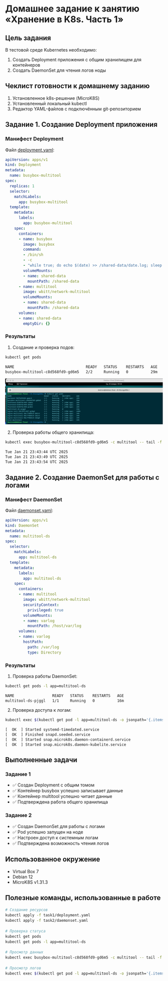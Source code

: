 # Домашнее задание к занятию «Хранение в K8s. Часть 1»

## Цель задания

В тестовой среде Kubernetes необходимо:
1. Создать Deployment приложения с общим хранилищем для контейнеров
2. Создать DaemonSet для чтения логов ноды

## Чеклист готовности к домашнему заданию

1. Установленное k8s-решение (MicroK8S)
2. Установленный локальный kubectl
3. Редактор YAML-файлов с подключённым git-репозиторием

## Задание 1. Создание Deployment приложения

### Манифест Deployment

Файл [deployment.yaml](task1/deployment.yaml):
```yaml
apiVersion: apps/v1
kind: Deployment
metadata:
  name: busybox-multitool
spec:
  replicas: 1
  selector:
    matchLabels:
      app: busybox-multitool
  template:
    metadata:
      labels:
        app: busybox-multitool
    spec:
      containers:
      - name: busybox
        image: busybox
        command: 
        - /bin/sh
        - -c
        - "while true; do echo $(date) >> /shared-data/date.log; sleep 5; done"
        volumeMounts:
        - name: shared-data
          mountPath: /shared-data
      - name: multitool
        image: wbitt/network-multitool
        volumeMounts:
        - name: shared-data
          mountPath: /shared-data
      volumes:
      - name: shared-data
        emptyDir: {}
```

### Результаты

1. Создание и проверка подов:
```bash
kubectl get pods
```
```
NAME                                READY   STATUS    RESTARTS   AGE
busybox-multitool-c8d568fd9-gd6m5   2/2     Running   0          29m
```
![image](https://github.com/Byzgaev-I/6-StorageK8s-I/blob/main/1-1.png)


2. Проверка работы общего хранилища:
```bash
kubectl exec busybox-multitool-c8d568fd9-gd6m5 -c multitool -- tail -f /shared-data/date.log
```
```
Tue Jan 21 23:43:44 UTC 2025
Tue Jan 21 23:43:49 UTC 2025
Tue Jan 21 23:43:54 UTC 2025
```

## Задание 2. Создание DaemonSet для работы с логами

### Манифест DaemonSet

Файл [daemonset.yaml](task2/daemonset.yaml):
```yaml
apiVersion: apps/v1
kind: DaemonSet
metadata:
  name: multitool-ds
spec:
  selector:
    matchLabels:
      app: multitool-ds
  template:
    metadata:
      labels:
        app: multitool-ds
    spec:
      containers:
      - name: multitool
        image: wbitt/network-multitool
        securityContext:
          privileged: true
        volumeMounts:
        - name: varlog
          mountPath: /host/var/log
      volumes:
      - name: varlog
        hostPath:
          path: /var/log
          type: Directory
```

### Результаты

1. Проверка работы DaemonSet:
```bash
kubectl get pods -l app=multitool-ds
```
```
NAME                 READY   STATUS    RESTARTS   AGE
multitool-ds-pjggl   1/1     Running   0          16m
```

2. Проверка доступа к логам:
```bash
kubectl exec $(kubectl get pod -l app=multitool-ds -o jsonpath='{.items[0].metadata.name}') -- tail /host/var/log/boot.log
```
```
[  OK  ] Started systemd-timedated.service
[  OK  ] Finished snapd.seeded.service
[  OK  ] Started snap.microk8s.daemon-containerd.service
[  OK  ] Started snap.microk8s.daemon-kubelite.service
```

## Выполненные задачи

### Задание 1
- ✅ Создан Deployment с общим томом
- ✅ Контейнер busybox успешно записывает данные
- ✅ Контейнер multitool успешно читает данные
- ✅ Подтверждена работа общего хранилища

### Задание 2
- ✅ Создан DaemonSet для работы с логами
- ✅ Pod успешно запущен на ноде
- ✅ Настроен доступ к системным логам
- ✅ Подтверждена возможность чтения логов

## Использованное окружение

- Virtual Box 7
- Debian 12
- MicroK8S v1.31.3

## Полезные команды, использованные в работе

```bash
# Создание ресурсов
kubectl apply -f task1/deployment.yaml
kubectl apply -f task2/daemonset.yaml

# Проверка статуса
kubectl get pods
kubectl get pods -l app=multitool-ds

# Просмотр данных
kubectl exec busybox-multitool-c8d568fd9-gd6m5 -c multitool -- tail -f /shared-data/date.log

# Просмотр логов
kubectl exec $(kubectl get pod -l app=multitool-ds -o jsonpath='{.items[0].metadata.name}') -- tail /host/var/log/boot.log
```
